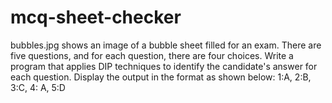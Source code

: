 # mcq-sheet-checker

bubbles.jpg shows an image of a bubble sheet filled for an exam. There are five questions, and for
each question, there are four choices. Write a program that applies DIP techniques to identify the
candidate's answer for each question. Display the output in the format as shown below:
1:A, 2:B, 3:C, 4: A, 5:D
